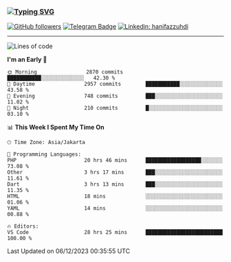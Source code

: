 ### [![Typing SVG](https://readme-typing-svg.herokuapp.com?font=lato&size=22&lines=Hi+There+👋)](https://git.io/typing-svg) 

[![GitHub followers](https://img.shields.io/github/followers/hanifazzuhdi?label=Follow&style=social)](https://github.com/hanifazzuhdi/?tab=follow) 
[![Telegram Badge](https://img.shields.io/badge/-hanif0198-blue?style=social&logo=telegram&link=https://www.t.me/hanif0198/)](https://www.t.me/hanif0198/) 
[![Linkedin: hanifazzuhdi](https://img.shields.io/badge/-hanifazzuhdi-blue?style=flat-square&logo=Linkedin&logoColor=white&link=https://www.linkedin.com/in/hanif-az-zuhdi-69688019b/)](https://www.linkedin.com/in/hanif-az-zuhdi-69688019b/) 

<hr/>

<!--START_SECTION:waka-->
![Lines of code](https://img.shields.io/badge/From%20Hello%20World%20I%27ve%20Written-40.9%20million%20lines%20of%20code-blue)

**I'm an Early 🐤** 

```text
🌞 Morning                2870 commits        ███████████░░░░░░░░░░░░░░   42.30 % 
🌆 Daytime                2957 commits        ███████████░░░░░░░░░░░░░░   43.58 % 
🌃 Evening                748 commits         ███░░░░░░░░░░░░░░░░░░░░░░   11.02 % 
🌙 Night                  210 commits         █░░░░░░░░░░░░░░░░░░░░░░░░   03.10 % 
```


📊 **This Week I Spent My Time On** 

```text
🕑︎ Time Zone: Asia/Jakarta

💬 Programming Languages: 
PHP                      20 hrs 46 mins      ██████████████████░░░░░░░   73.08 % 
Other                    3 hrs 17 mins       ███░░░░░░░░░░░░░░░░░░░░░░   11.61 % 
Dart                     3 hrs 13 mins       ███░░░░░░░░░░░░░░░░░░░░░░   11.35 % 
HTML                     18 mins             ░░░░░░░░░░░░░░░░░░░░░░░░░   01.06 % 
YAML                     14 mins             ░░░░░░░░░░░░░░░░░░░░░░░░░   00.88 % 

🔥 Editors: 
VS Code                  28 hrs 25 mins      █████████████████████████   100.00 % 
```


 Last Updated on 06/12/2023 00:35:55 UTC
<!--END_SECTION:waka-->
